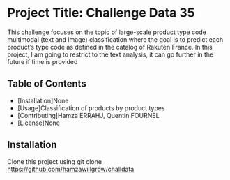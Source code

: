 # Project Title: Challenge Data 35

This challenge focuses on the topic of large-scale product type code multimodal (text and image) classification where the goal is to predict each product’s type code as defined in the catalog of Rakuten France. 
In this project, I am going to restrict to the text analysis, it can go further in the future if time is provided

## Table of Contents

- [Installation]None
- [Usage]Classification of products by product types
- [Contributing]Hamza ERRAHJ, Quentin FOURNEL
- [License]None

## Installation

Clone this project using 
git clone https://github.com/hamzawillgrow/challdata

